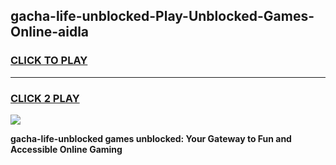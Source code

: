 
## gacha-life-unblocked-Play-Unblocked-Games-Online-aidla
<h3>
<a href="https://premium76.site?title=gacha-life-unblocked&ref=25A">CLICK TO PLAY</a></h3>
<hr>

<h3>
<a href="https://premium76.site?title=gacha-life-unblocked&ref=25A">CLICK 2 PLAY</a>
  
</h3>

<a href="https://premium76.site?title=gacha-life-unblocked&ref=25A"><img src="https://clearcache.store/games.png"></a>


**gacha-life-unblocked games unblocked: Your Gateway to Fun and Accessible Online Gaming**
